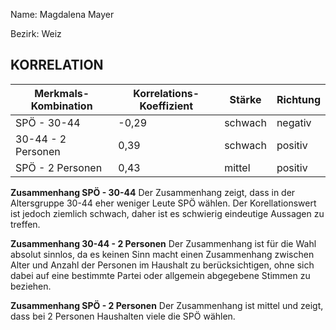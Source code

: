 Name: Magdalena Mayer 

Bezirk: Weiz

## KORRELATION


| Merkmals-Kombination | Korrelations-Koeffizient | Stärke | Richtung |
|----------------------|--------------------------|--------|----------|
| SPÖ - 30-44 | -0,29 | schwach | negativ |
| 30-44 - 2 Personen | 0,39 | schwach | positiv |
| SPÖ - 2 Personen | 0,43 | mittel | positiv |


**Zusammenhang SPÖ - 30-44**
Der Zusammenhang zeigt, dass in der Altersgruppe 30-44 eher weniger Leute SPÖ wählen. Der Korellationswert ist jedoch ziemlich schwach, daher ist es schwierig eindeutige Aussagen zu treffen.

**Zusammenhang 30-44 - 2 Personen**
Der Zusammenhang ist für die Wahl absolut sinnlos, da es keinen Sinn macht einen Zusammenhang zwischen Alter und Anzahl der Personen im Haushalt zu berücksichtigen, ohne sich dabei auf eine bestimmte Partei oder allgemein abgegebene Stimmen zu beziehen.

**Zusammenhang SPÖ - 2 Personen**
Der Zusammenhang ist mittel und zeigt, dass bei 2 Personen Haushalten viele die SPÖ wählen.

